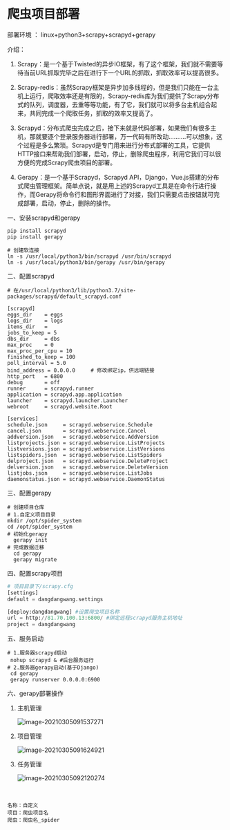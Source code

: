 # 爬虫项目部署

部署环境 ： linux+python3+scrapy+scrapyd+gerapy

介绍：

1. Scrapy：是一个基于Twisted的异步IO框架，有了这个框架，我们就不需要等待当前URL抓取完毕之后在进行下一个URL的抓取，抓取效率可以提高很多。

2. Scrapy-redis：虽然Scrapy框架是异步加多线程的，但是我们只能在一台主机上运行，爬取效率还是有限的，Scrapy-redis库为我们提供了Scrapy分布式的队列，调度器，去重等等功能，有了它，我们就可以将多台主机组合起来，共同完成一个爬取任务，抓取的效率又提高了。

3. Scrapyd：分布式爬虫完成之后，接下来就是代码部署，如果我们有很多主机，那就要逐个登录服务器进行部署，万一代码有所改动..........可以想象，这个过程是多么繁琐。Scrapyd是专门用来进行分布式部署的工具，它提供HTTP接口来帮助我们部署，启动，停止，删除爬虫程序，利用它我们可以很方便的完成Scrapy爬虫项目的部署。

4. Gerapy：是一个基于Scrapyd，Scrapyd API，Django，Vue.js搭建的分布式爬虫管理框架。简单点说，就是用上述的Scrapyd工具是在命令行进行操作，而Gerapy将命令行和图形界面进行了对接，我们只需要点击按钮就可完成部署，启动，停止，删除的操作。

一、安装scrapyd和gerapy

```
pip install scrapyd
pip install gerapy

# 创建软连接
ln -s /usr/local/python3/bin/scrapyd /usr/bin/scrapyd
ln -s /usr/local/python3/bin/gerapy /usr/bin/gerapy
```

二、配置scrapyd

```
# 在/usr/local/python3/lib/python3.7/site-packages/scrapyd/default_scrapyd.conf

[scrapyd]
eggs_dir    = eggs
logs_dir    = logs
items_dir   =
jobs_to_keep = 5
dbs_dir     = dbs
max_proc    = 0
max_proc_per_cpu = 10
finished_to_keep = 100
poll_interval = 5.0
bind_address = 0.0.0.0     # 修改绑定ip，供远端链接
http_port   = 6800
debug       = off
runner      = scrapyd.runner
application = scrapyd.app.application
launcher    = scrapyd.launcher.Launcher
webroot     = scrapyd.website.Root

[services]
schedule.json     = scrapyd.webservice.Schedule
cancel.json       = scrapyd.webservice.Cancel
addversion.json   = scrapyd.webservice.AddVersion
listprojects.json = scrapyd.webservice.ListProjects
listversions.json = scrapyd.webservice.ListVersions
listspiders.json  = scrapyd.webservice.ListSpiders
delproject.json   = scrapyd.webservice.DeleteProject
delversion.json   = scrapyd.webservice.DeleteVersion
listjobs.json     = scrapyd.webservice.ListJobs
daemonstatus.json = scrapyd.webservice.DaemonStatus
```

三、配置gerapy

```linux
# 创建项目仓库
# 1.自定义项目目录
mkdir /opt/spider_system
cd /opt/spider_system
# 初始化gerapy
  gerapy init
# 完成数据迁移
  cd gerapy
  gerapy migrate

```

四、配置scrapy项目

```python
# 项目目录下/scrapy.cfg
[settings]
default = dangdangwang.settings

[deploy:dangdangwang] #设置爬虫项目名称
url = http://81.70.100.13:6800/ #绑定远程scrapyd服务主机地址
project = dangdangwang
```

五、服务启动

```
# 1.服务器scrapyd启动
 nohup scrapyd & #后台服务运行
# 2.服务器gerapy启动(基于Django)
 cd gerapy 
 gerapy runserver 0.0.0.0:6900
```

六、gerapy部署操作

1. 主机管理

   ![image-20210305091537271](D:\app\git2.23.0\My_Repository\资料库\爬虫项目部署.assets\image-20210305091537271.png)

2. 项目管理

   ![image-20210305091624921](D:\app\git2.23.0\My_Repository\资料库\爬虫项目部署.assets\image-20210305091624921.png)

3. 任务管理

   ![image-20210305092120274](D:\app\git2.23.0\My_Repository\资料库\爬虫项目部署.assets\image-20210305092120274.png)

​          

```
名称：自定义
项目：爬虫项目名
爬虫：爬虫名_spider
```

